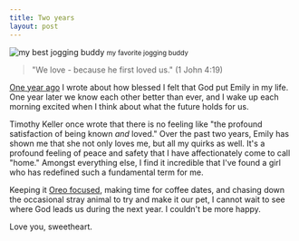 ```yaml
---
title: Two years
layout: post
---
```


![my best jogging buddy](http://cargo.kyledreger.com.s3.amazonaws.com/two-years.jpg)
<small>my favorite jogging buddy</small>

> "We love - because he first loved us." (1 John 4:19)

[One year ago](http://kyledreger.com/2012/03/one-year) I wrote about how blessed I felt that God put Emily in my life. One year later we know each other better than ever, and I wake up each morning excited when I think about what the future holds for us. 

Timothy Keller once wrote that there is no feeling like "the profound satisfaction of being known *and* loved." Over the past two years, Emily has shown me that she not only loves me, but all my quirks as well. It's a profound feeling of peace and safety that I have affectionately come to call "home." Amongst everything else, I find it incredible that I've found a girl who has redefined such a fundamental term for me. 

Keeping it [Oreo focused](http://kyledreger.com/2012/07/oreo/), making time for coffee dates, and chasing down the occasional stray animal to try and make it our pet, I cannot wait to see where God leads us during the next year. I couldn't be more happy. 

Love you, sweetheart. 